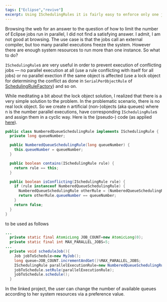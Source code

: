 ```yaml
---
tags: ["Eclipse","revive"]
excerpt: Using ISchedulingRules it is fairly easy to enforce only one job of a certain type to be executed at the same time. Not using rules, you can run as many jobs in parallel as Eclipse allows. But what if you want at most 5 jobs running in parallel in order not to freeze the system...?
---
```

Browsing the web for an answer to the question of how to limit the number of Eclipse jobs run in parallel, I did not find a satisfying answer. I admit, I am not good at browsing. The use case is that the jobs call an external compiler, but too many parallel executions freeze the system. However there are enough system resources to run more than one instance. So what to do?

`ISchedulingRule`s are very useful in order to prevent execution of conflicting jobs — no parallel execution at all (use a rule conflicting with itself for all jobs) or no parallel exection if the same object is affected (use a lock object for determining the conflict as done in `SerialPerObjectRule` of [SchedulingRuleFactory](https://github.com/eclipse/xtext/blob/master/plugins/org.eclipse.xtext.ui/src/org/eclipse/xtext/ui/editor/SchedulingRuleFactory.java)) and so on.

While meditating a bit about the lock object solution, I realized that there is a very simple solution to the problem. In the problematic scenario, there is no real lock object. So we create n artificial (non-)objects (aka queues) where n is the number parallel executions, have corresponding `ISchedulingRule`s and assign them in a cyclic way. Here is the (pseudo-) code (as applied [here](https://github.com/thSoft/elysium/blob/master/org.elysium.ui/src/org/elysium/ui/compiler/NumberedQueueSchedulingRule.java)).

```java
public class NumberedQueueSchedulingRule implements ISchedulingRule {
  private long queueNumber;

  public NumberedQueueSchedulingRule(long queueNumber) {
    this.queueNumber = queueNumber;
  }

  public boolean contains(ISchedulingRule rule) {
    return rule == this;
  }

  public boolean isConflicting(ISchedulingRule rule) {
    if (rule instanceof NumberedQueueSchedulingRule) {
      NumberedQueueSchedulingRule otherRule = (NumberedQueueSchedulingRule) rule;
      return otherRule.queueNumber == queueNumber;
    }
    return false;
  }
}
```
to be used as follows

```java
...
  private static final AtomicLong JOB_COUNT=new AtomicLong(0);
  private static final int MAX_PARALLEL_JOBS=5;
...
  private void scheduleJob(){
    Job jobToSchedule=new MyJob();
    long queue=JOB_COUNT.incrementAndGet()%MAX_PARALLEL_JOBS;
    ISchedulingRule parallelExecutionRule=new NumberedQueueSchedulingRule(queue);
    jobToSchedule.setRule(parallelExecutionRule);
    jobToSchedule.schedule();
  }
```
In the linked project, the user can change the number of available queues according to her system resources via a preference value.